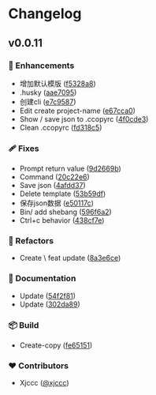 # Changelog


## v0.0.11


### 🚀 Enhancements

- 增加默认模版 ([f5328a8](https://github.com/xjccc/c-copy/commit/f5328a8))
- .husky ([aae7095](https://github.com/xjccc/c-copy/commit/aae7095))
- 创建cli ([e7c9587](https://github.com/xjccc/c-copy/commit/e7c9587))
- Edit create project-name ([e67cca0](https://github.com/xjccc/c-copy/commit/e67cca0))
- Show / save json to .ccopyrc ([4f0cde3](https://github.com/xjccc/c-copy/commit/4f0cde3))
- Clean .ccopyrc ([fd318c5](https://github.com/xjccc/c-copy/commit/fd318c5))

### 🩹 Fixes

- Prompt return value ([9d2669b](https://github.com/xjccc/c-copy/commit/9d2669b))
- Command ([20c22e6](https://github.com/xjccc/c-copy/commit/20c22e6))
- Save json ([4afdd37](https://github.com/xjccc/c-copy/commit/4afdd37))
- Delete template ([53b59df](https://github.com/xjccc/c-copy/commit/53b59df))
- 保存json数据 ([e50117c](https://github.com/xjccc/c-copy/commit/e50117c))
- Bin/ add shebang ([596f6a2](https://github.com/xjccc/c-copy/commit/596f6a2))
- Ctrl+c behavior ([438cf7e](https://github.com/xjccc/c-copy/commit/438cf7e))

### 💅 Refactors

- Create \ feat update ([8a3e6ce](https://github.com/xjccc/c-copy/commit/8a3e6ce))

### 📖 Documentation

- Update ([54f2f81](https://github.com/xjccc/c-copy/commit/54f2f81))
- Update ([302da89](https://github.com/xjccc/c-copy/commit/302da89))

### 📦 Build

- Create-copy ([fe65151](https://github.com/xjccc/c-copy/commit/fe65151))

### ❤️ Contributors

- Xjccc ([@xjccc](http://github.com/xjccc))

